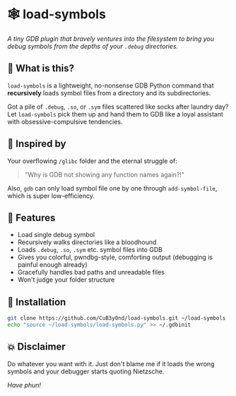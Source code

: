 # :spider_web: load-symbols

*A tiny GDB plugin that bravely ventures into the filesystem to bring you debug symbols from the depths of your `.debug` directories.*

## :thinking: What is this?

`load-symbols` is a lightweight, no-nonsense GDB Python command that **recursively** loads symbol files from a directory and its subdirectories.

Got a pile of `.debug`, `.so`, or `.sym` files scattered like socks after laundry day? Let `load-symbols` pick them up and hand them to GDB like a loyal assistant with obsessive-compulsive tendencies.

## :thought_balloon: Inspired by

Your overflowing `/glibc` folder and the eternal struggle of:

> "Why is GDB not showing any function names again?!"

Also, `gdb` can only load symbol file one by one through `add-symbol-file`, which is super low-efficiency.

## :dart: Features

- Load single debug symbol
- Recursively walks directories like a bloodhound
- Loads `.debug`, `.so`, `.sym` etc. symbol files into GDB
- Gives you colorful, pwndbg-style, comforting output (debugging is painful enough already)
- Gracefully handles bad paths and unreadable files
- Won't judge your folder structure

## :bookmark: Installation

```bash
git clone https://github.com/CuB3y0nd/load-symbols.git ~/load-symbols
echo "source ~/load-symbols/load-symbols.py" >> ~/.gdbinit
```

## :boom: Disclaimer

Do whatever you want with it. Just don't blame me if it loads the wrong symbols and your debugger starts quoting Nietzsche.

*Have phun!*
